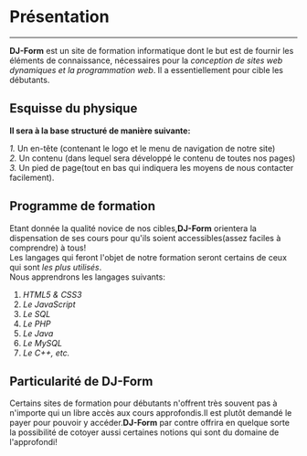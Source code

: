 # Présentation

----------
**DJ-Form** est un site de formation informatique dont le but est de fournir les éléments de connaissance, nécessaires pour la *conception de sites web dynamiques et la programmation web*. Il a essentiellement pour cible les débutants.  

## Esquisse du physique ##

**Il sera à la base structuré de manière suivante:**  

*1.* Un en-tête (contenant le logo  et le menu de navigation de notre site)  
*2.* Un contenu (dans lequel sera développé le contenu de toutes nos pages)  
*3.* Un pied de page(tout en bas qui indiquera les moyens de nous contacter facilement).
  
## Programme de formation ##

Etant donnée la qualité novice de nos cibles,**DJ-Form** orientera la dispensation de ses cours pour qu'ils soient accessibles(assez faciles à comprendre) à tous!  
Les langages qui feront l'objet de notre formation seront certains de ceux qui sont *les plus utilisés*.  
Nous apprendrons les langages suivants:  

1. *HTML5 & CSS3*  
2. *Le JavaScript*  
3. *Le SQL*  
4. *Le PHP*  
5. *Le Java*  
6. *Le MySQL*  
7. *Le C++, etc.*
  
## Particularité de DJ-Form ##

Certains sites de formation pour débutants n'offrent très souvent pas à n'importe qui un libre accès aux cours approfondis.Il est plutôt demandé le payer pour pouvoir y accéder.**DJ-Form** par contre offrira en quelque sorte la possibilité de cotoyer aussi certaines notions qui sont du domaine de l'approfondi!  
  
